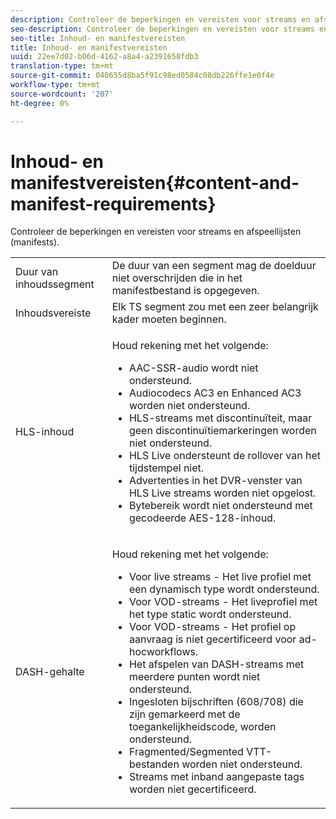 ```yaml
---
description: Controleer de beperkingen en vereisten voor streams en afspeellijsten (manifests).
seo-description: Controleer de beperkingen en vereisten voor streams en afspeellijsten (manifests).
seo-title: Inhoud- en manifestvereisten
title: Inhoud- en manifestvereisten
uuid: 22ee7d02-b06d-4162-a8a4-a2391658fdb3
translation-type: tm+mt
source-git-commit: 040655d8ba5f91c98ed0584c08db226ffe1e0f4e
workflow-type: tm+mt
source-wordcount: '207'
ht-degree: 0%

---
```



# Inhoud- en manifestvereisten{#content-and-manifest-requirements}

Controleer de beperkingen en vereisten voor streams en afspeellijsten (manifests).

<table id="table_D7C38CD3B4D24C3D9A3B55D8CEFE7366"> 
 <tbody> 
  <tr> 
   <td colname="col1"> Duur van inhoudssegment </td> 
   <td colname="col2"> De duur van een segment mag de doelduur niet overschrijden die in het manifestbestand is opgegeven. </td> 
  </tr> 
  <tr> 
   <td colname="col1"> Inhoudsvereiste </td> 
   <td colname="col2"> Elk TS segment zou met een zeer belangrijk kader moeten beginnen. </td> 
  </tr> 
  <tr> 
   <td colname="col1"> HLS-inhoud </td> 
   <td colname="col2"> <p>Houd rekening met het volgende: 
     <ul id="ul_B226605345EA46F69DA1380E16826117"> 
      <li id="li_6564DC0E879544BB8513DD2D1CFBA8DE">AAC-SSR-audio wordt niet ondersteund. </li> 
      <li id="li_B73CAEBE4347406EA4DB25551B444BDA">Audiocodecs AC3 en Enhanced AC3 worden niet ondersteund. </li> 
      <li id="li_5986DD33C0FE485D99D4C00E2E6012CA">HLS-streams met discontinuïteit, maar geen discontinuïtiemarkeringen worden niet ondersteund. </li> 
      <li id="li_FED8686372DF4A39BAABC531BA4EB137">HLS Live ondersteunt de rollover van het tijdstempel niet. </li> 
      <li id="li_565CFBEAD9874BA48F6E25B0893BF131">Advertenties in het DVR-venster van HLS Live streams worden niet opgelost. </li> 
      <li id="li_7D22EA32C94240D79EDDA96D9E72FE8F">Bytebereik wordt niet ondersteund met gecodeerde AES-128-inhoud. </li> 
     </ul></p> </td> 
  </tr> 
  <tr> 
   <td colname="col1"> DASH-gehalte </td> 
   <td colname="col2"> <p>Houd rekening met het volgende: 
     <ul id="ul_9D33C2418F9F49DEAE0E642301726F89"> 
      <li id="li_74C69A21A7BD4831B92F0D57900E1CB1">Voor live streams - Het live profiel met een dynamisch type wordt ondersteund. </li> 
      <li id="li_0C8743DB152047819D23C9F180998AD7">Voor VOD-streams - Het liveprofiel met het type static wordt ondersteund. </li> 
      <li id="li_FBC6828663FB413798A4BDAF0B9831AA">Voor VOD-streams - Het profiel op aanvraag is niet gecertificeerd voor ad-hocworkflows. </li> 
      <li id="li_4393B9B1F6144BDEAE484C879750ED23">Het afspelen van DASH-streams met meerdere punten wordt niet ondersteund. </li> 
      <li id="li_6A2CEC4E974C4D44A45F5503A1A9D8D0">Ingesloten bijschriften (608/708) die zijn gemarkeerd met de toegankelijkheidscode, worden ondersteund. </li> 
      <li id="li_EDE93DF4F3A64A53BA80877F701A8F0D">Fragmented/Segmented VTT-bestanden worden niet ondersteund. </li> 
      <li id="li_8897F73611194030A490A4FF1178364C">Streams met inband aangepaste tags worden niet gecertificeerd. </li> 
     </ul></p> </td> 
  </tr> 
 </tbody> 
</table>

